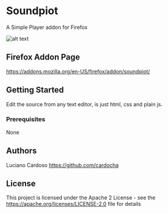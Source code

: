 # Soundpiot
A Simple Player addon for Firefox

![alt text](https://raw.githubusercontent.com/cardocha/soundpiot/master/screenshot.png)


## Firefox Addon Page
https://addons.mozilla.org/en-US/firefox/addon/soundpiot/

## Getting Started
Edit the source from any text editor, is just html, css and plain js.

### Prerequisites

None

## Authors

Luciano Cardoso https://github.com/cardocha

## License

This project is licensed under the Apache 2 License - see the https://apache.org/licenses/LICENSE-2.0 file for details
